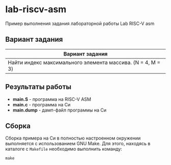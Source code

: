 # lab-riscv-asm

Пример выполнения задания лабораторной работы Lab RISC-V asm

## Вариант задания

Вариант задания |
--------------- |
Найти индекс максимального элемента массива. (N = 4, M = 3) |

## Результаты работы

* **main.S** - программа на RISC-V ASM
* **main.c** - программа на Си
* **main.dump** - дамп-файл программы на Си

## Сборка
Сборка примера на Си в полностью настроенном окружении выполняется с использованием GNU Make. Для этого, находясь в каталоге с `Makefile` необходимо выполнить команду:
```
make
```